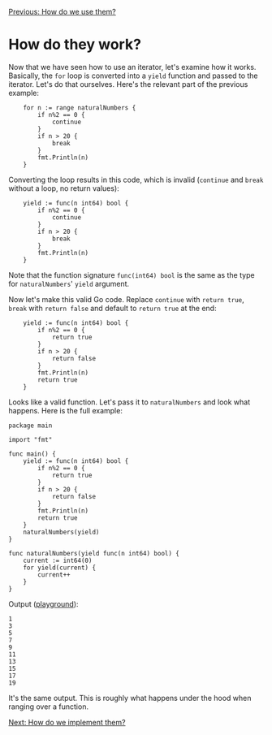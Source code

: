 [Previous: How do we use them?](./04.md)

# How do they work?

Now that we have seen how to use an iterator, let's examine how it works. Basically, the `for` loop is converted into a `yield` function and passed to the iterator. Let's do that ourselves. Here's the relevant part of the previous example:

```
	for n := range naturalNumbers {
		if n%2 == 0 {
			continue
		}
		if n > 20 {
			break
		}
		fmt.Println(n)
	}
```

Converting the loop results in this code, which is invalid (`continue` and `break` without a loop, no return values):

```
	yield := func(n int64) bool {
		if n%2 == 0 {
			continue
		}
		if n > 20 {
			break
		}
		fmt.Println(n)
	}
```

Note that the function signature `func(int64) bool` is the same as the type for `naturalNumbers`' `yield` argument.

Now let's make this valid Go code. Replace `continue` with `return true`, `break` with `return false` and default to `return true` at the end:

```
	yield := func(n int64) bool {
		if n%2 == 0 {
			return true
		}
		if n > 20 {
			return false
		}
		fmt.Println(n)
		return true
	}
```

Looks like a valid function. Let's pass it to `naturalNumbers` and look what happens. Here is the full example:

```
package main

import "fmt"

func main() {
	yield := func(n int64) bool {
		if n%2 == 0 {
			return true
		}
		if n > 20 {
			return false
		}
		fmt.Println(n)
		return true
	}
	naturalNumbers(yield)
}

func naturalNumbers(yield func(n int64) bool) {
	current := int64(0)
	for yield(current) {
		current++
	}
}
```

Output ([playground](https://go.dev/play/p/JeSyFDwHGqs)):
```
1
3
5
7
9
11
13
15
17
19
```

It's the same output. This is roughly what happens under the hood when ranging over a function.

[Next: How do we implement them?](./06.md)
